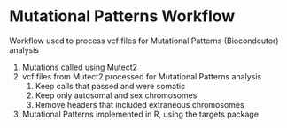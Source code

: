 # Mutational Patterns Workflow
Workflow used to process vcf files for Mutational Patterns (Biocondcutor) analysis
1. Mutations called using Mutect2
2. vcf files from Mutect2 processed for Mutational Patterns analysis
    1. Keep calls that passed and were somatic
    2. Keep only autosomal and sex chromosomes
    3. Remove headers that included extraneous chromosomes
3. Mutational Patterns implemented in R, using the targets package
